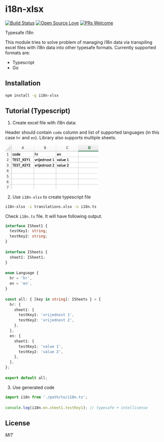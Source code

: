 # i18n-xlsx

[![Build Status](https://travis-ci.org/ivpusic/i18n-xlsx.svg?branch=master)](https://travis-ci.org/ivpusic/i18n-xlsx)
[![Open Source Love](https://badges.frapsoft.com/os/mit/mit.svg?v=102)](https://github.com/ellerbrock/open-source-badge/)
[![PRs Welcome](https://img.shields.io/badge/PRs-welcome-brightgreen.svg?style=flat-square)](http://makeapullrequest.com)

Typesafe i18n

This module tries to solve problem of managing i18n data via transpiling excel files with i18n data into
other typesafe formats. Currently supported formats are:

- Typescript
- Go

## Installation

```bash
npm install -g i18n-xlsx
```

## Tutorial (Typescript)

1. Create excel file with i18n data:

Header should contain `code` column and list of supported languages (in this case `hr` and `en`).
Library also supports multiple sheets.

<img src="./img/excel.png" width="300">

2. Use `i18n-xlsx` to create typescript file

```bash
i18n-xlsx -i translations.xlsx -o i18n.ts
```

Check `i18n.ts` file. It will have following output.

```typescript
interface ISheet1 {
  testKey1: string;
  testKey2: string;
}

interface ISheets {
  sheet1: ISheet1;
}

enum Language {
  hr = 'hr',
  en = 'en',
}

const all: { [key in string]: ISheets } = {
  hr: {
    sheet1: {
      testKey1: 'vrijednost 1',
      testKey2: 'vrijednost 2',
    },
  },
  en: {
    sheet1: {
      testKey1: 'value 1',
      testKey2: 'value 2',
    },
  },
};

export default all;
```

3. Use generated code

```typescript
import i18n from './path/to/i18n.ts';

console.log(i18n.en.sheet1.testKey1); // typesafe + intellisense
```

## License
*MIT*
